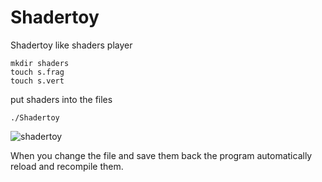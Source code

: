 Shadertoy
=========

Shadertoy like shaders player 

```
mkdir shaders
touch s.frag
touch s.vert
````

put shaders into the files

```
./Shadertoy 
```

![shadertoy](http://i.imgur.com/mllp1QU.jpg)

When you change the file and save them back the program automatically reload and recompile them. 
